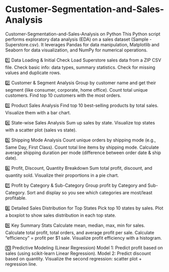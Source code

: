 # Customer-Segmentation-and-Sales-Analysis
Customer-Segmentation-and-Sales-Analysis on Python
This Python script performs exploratory data analysis (EDA) on a sales dataset (Sample - Superstore.csv). It leverages Pandas for data manipulation, Matplotlib and Seaborn for data visualization, and NumPy for numerical operations.

1️⃣ Data Loading & Initial Check
Load Superstore sales data from a ZIP CSV file.
Check basic info: data types, summary statistics.
Check for missing values and duplicate rows.

2️⃣ Customer & Segment Analysis
Group by customer name and get their segment (like consumer, corporate, home office).
Count total unique customers.
Find top 10 customers with the most orders.

3️⃣ Product Sales Analysis
Find top 10 best-selling products by total sales.
Visualize them with a bar chart.

4️⃣ State-wise Sales Analysis
Sum up sales by state.
Visualize top states with a scatter plot (sales vs state).

5️⃣ Shipping Mode Analysis
Count unique orders by shipping mode (e.g., Same Day, First Class).
Count total line items by shipping mode.
Calculate average shipping duration per mode (difference between order date & ship date).

6️⃣ Profit, Discount, Quantity Breakdown
Sum total profit, discount, and quantity sold.
Visualize their proportions in a pie chart.

7️⃣ Profit by Category & Sub-Category
Group profit by Category and Sub-Category.
Sort and display so you see which categories are most/least profitable.

8️⃣ Detailed Sales Distribution for Top States
Pick top 10 states by sales.
Plot a boxplot to show sales distribution in each top state.

9️⃣ Key Summary Stats
Calculate mean, median, max, min for sales.
Calculate total profit, total orders, and average profit per sale.
Calculate “efficiency” = profit per $1 sale.
Visualize profit efficiency with a histogram.

🔟 Predictive Modeling (Linear Regression)
Model 1: Predict profit based on sales (using scikit-learn Linear Regression).
Model 2: Predict discount based on quantity.
Visualize the second regression: scatter plot + regression line.
